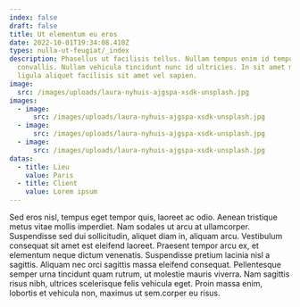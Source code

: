 ```yaml
---
index: false
draft: false
title: Ut elementum eu eros
date: 2022-10-01T19:34:08.410Z
types: nulla-ut-feugiat/_index
description: Phasellus ut facilisis tellus. Nullam tempus enim id tempus
  convallis. Nullam vehicula tincidunt nunc id ultricies. In sit amet magna id
  ligula aliquet facilisis sit amet vel sapien.
image:
  src: /images/uploads/laura-nyhuis-ajgspa-xsdk-unsplash.jpg
images: 
  - image:
      src: /images/uploads/laura-nyhuis-ajgspa-xsdk-unsplash.jpg
  - image:
      src: /images/uploads/laura-nyhuis-ajgspa-xsdk-unsplash.jpg
  - image:
      src: /images/uploads/laura-nyhuis-ajgspa-xsdk-unsplash.jpg
datas:
  - title: Lieu
    value: Paris
  - title: Client
    value: Lorem ipsum
---
```

Sed eros nisl, tempus eget tempor quis, laoreet ac odio. Aenean tristique metus vitae mollis imperdiet. Nam sodales ut arcu at ullamcorper. Suspendisse sed dui sollicitudin, aliquet diam in, aliquam arcu. Vestibulum consequat sit amet est eleifend laoreet. Praesent tempor arcu ex, et elementum neque dictum venenatis. Suspendisse pretium lacinia nisl a sagittis. Aliquam nec orci sagittis massa eleifend consequat. Pellentesque semper urna tincidunt quam rutrum, ut molestie mauris viverra. Nam sagittis risus nibh, ultrices scelerisque felis vehicula eget. Proin massa enim, lobortis et vehicula non, maximus ut sem.corper eu risus.